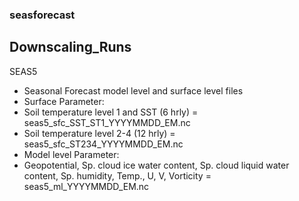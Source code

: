 ### seasforecast

## Downscaling_Runs

SEAS5
- Seasonal Forecast model level and surface level files
- Surface Parameter:
- Soil temperature level 1 and SST (6 hrly)  = seas5_sfc_SST_ST1_YYYYMMDD_EM.nc
- Soil temperature level 2-4       (12 hrly) = seas5_sfc_ST234_YYYYMMDD_EM.nc
- Model level Parameter:
- Geopotential, Sp. cloud ice water content, Sp. cloud liquid water content, Sp. humidity, Temp., U, V, Vorticity
                                                     = seas5_ml_YYYYMMDD_EM.nc 

